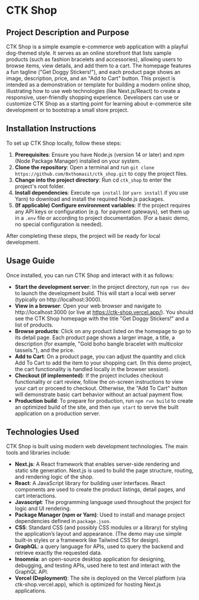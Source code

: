 # CTK Shop

## Project Description and Purpose
CTK Shop is a simple example e-commerce web application with a playful dog-themed style. It serves as an online storefront that lists sample products (such as fashion bracelets and accessories), allowing users to browse items, view details, and add them to a cart. The homepage features a fun tagline ("Get Doggy Stickers!"), and each product page shows an image, description, price, and an "Add to Cart" button. This project is intended as a demonstration or template for building a modern online shop, illustrating how to use web technologies (like Next.js/React) to create a responsive, user-friendly shopping experience. Developers can use or customize CTK Shop as a starting point for learning about e-commerce site development or to bootstrap a small store project.

## Installation Instructions
To set up CTK Shop locally, follow these steps:
1. <b>Prerequisites</b>: Ensure you have Node.js (version 14 or later) and npm (Node Package Manager) installed on your system.
2. <b>Clone the repository</b>: Open a terminal and run `git clone`
    `https://github.com/0xthomasit/ctk_shop.git` to copy the project files.
3. <b>Change into the project directory</b>: Run cd `ctk_shop` to enter the project's root folder.
4. <b>Install dependencies</b>: Execute `npm install` (or `yarn install` if you use Yarn) to download and install the required Node.js packages.
5. <b>(If applicable) Configure environment variables</b>: If the project requires any API keys or configuration (e.g. for payment gateways), set them up in a `.env` file or according to project documentation. (For a basic demo, no special configuration is needed).

After completing these steps, the project will be ready for local development.

## Usage Guide
Once installed, you can run CTK Shop and interact with it as follows:
* <b>Start the development server</b>: In the project directory, run `npm run dev` to launch the development build. This will start a local web server (typically on http://localhost:3000).
* <b>View in a browser</b>: Open your web browser and navigate to http://localhost:3000 (or live at https://ctk-shop.vercel.app/). You should see the CTK Shop homepage with the title "Get Doggy Stickers!" and a list of products.
* <b>Browse products</b>: Click on any product listed on the homepage to go to its detail page. Each product page shows a larger image, a title, a description (for example, "Gold boho bangle bracelet with multicolor tassels."), and the price.
* <b>Add to Cart</b>: On a product page, you can adjust the quantity and click Add To Cart to add the item to your shopping cart. (In this demo project, the cart functionality is handled locally in the browser session).
* <b>Checkout (if implemented)</b>: If the project includes checkout functionality or cart review, follow the on-screen instructions to view your cart or proceed to checkout. Otherwise, the "Add To Cart" button will demonstrate basic cart behavior without an actual payment flow.
* <b>Production build</b>: To prepare for production, run `npm run build` to create an optimized build of the site, and then `npm start` to serve the built application on a production server.

## Technologies Used
CTK Shop is built using modern web development technologies. The main tools and libraries include:
* <b>Next.js</b>: A React framework that enables server-side rendering and static site generation. Next.js is used to build the page structure, routing, and rendering logic of the shop.
* <b>React</b>: A JavaScript library for building user interfaces. React components are used to create the product listings, detail pages, and cart interactions.
* <b>Javascript</b>: The programming language used throughout the project for logic and UI rendering.
* <b>Package Manager (npm or Yarn)</b>: Used to install and manage project dependencies defined in `package.json`.
* <b>CSS</b>: Standard CSS (and possibly CSS modules or a library) for styling the application’s layout and appearance. (The demo may use simple built-in styles or a framework like Tailwind CSS for design).
* <b>GraphQL</b>: a query language for APIs, used to query the backend and retrieve exactly the requested data.
* <b>Insomnia</b>: an open-source desktop application for designing, debugging, and testing APIs, used here to test and interact with the GraphQL API.
* <b>Vercel (Deployment)</b>: The site is deployed on the Vercel platform (via ctk-shop.vercel.app), which is optimized for hosting Next.js applications.
